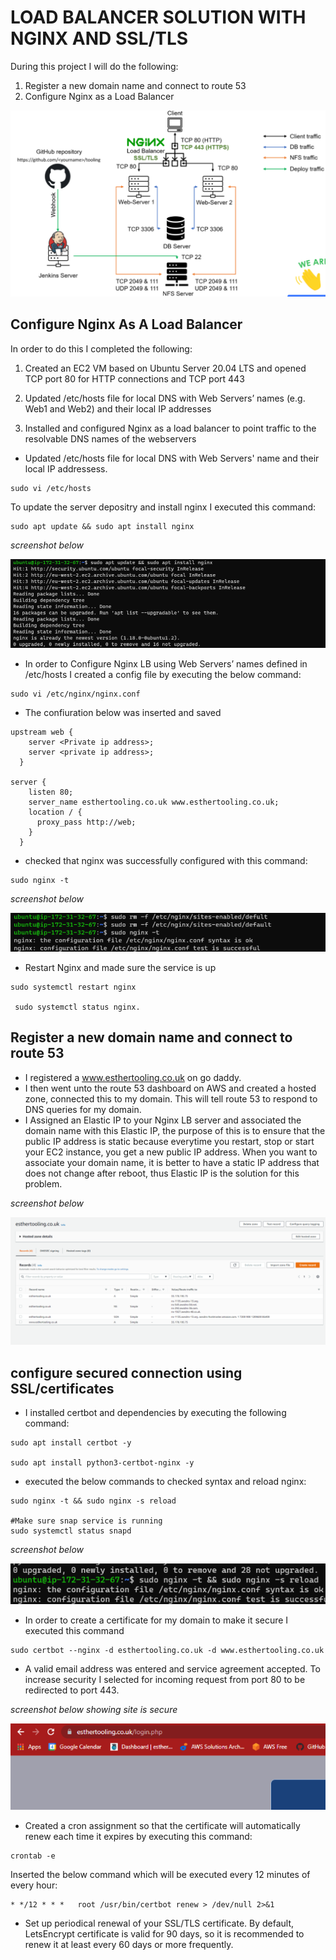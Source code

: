 # __LOAD BALANCER SOLUTION WITH NGINX AND SSL/TLS__

During this project I will do the following:

1. Register a new domain name and connect to route 53
1. Configure Nginx as a Load Balancer

![pic8](./images/pic8.png)



## Configure Nginx As A Load Balancer

In order to do this I completed the following:

1. Created an EC2 VM based on Ubuntu Server 20.04 LTS and opened TCP port 80 for HTTP connections and TCP port 443

1. Updated /etc/hosts file for local DNS with Web Servers’ names (e.g. Web1 and Web2) and their local IP addresses

1. Installed and configured Nginx as a load balancer to point traffic to the resolvable DNS names of the webservers

- Updated /etc/hosts file for local DNS with Web Servers' name and their local IP addressess.

```
sudo vi /etc/hosts
```

To update the server depositry and install nginx I executed this command:

```
sudo apt update && sudo apt install nginx
```

*screenshot below*

![pic2](./images/pic2.png)


- In order to Configure Nginx LB using Web Servers’ names defined in  /etc/hosts I created a config file by executing the below command:

```
sudo vi /etc/nginx/nginx.conf 
```

- The confiuration below was inserted and saved 

```
upstream web {
    server <Private ip address>;
    server <private ip address>;
  }

server {
    listen 80;
    server_name esthertooling.co.uk www.esthertooling.co.uk;
    location / {
      proxy_pass http://web;
    }
  }

  ```



- checked that nginx was successfully configured with this command: 

```
sudo nginx -t
```

*screenshot below*

![pic3](./images/pic3.png)

- Restart Nginx and made sure the service is up 

```
sudo systemctl restart nginx

 sudo systemctl status nginx.
```


                                                        
## Register a new domain name and connect to route 53

- I registered a www.esthertooling.co.uk on go daddy. 
- I then went unto the route 53 dashboard on AWS and created a hosted zone, connected this to my domain. This will tell route 53 to respond to DNS queries for my domain.  
- I Assigned an Elastic IP to your Nginx LB server and associated the domain name with this Elastic IP, the purpose of this is to ensure that the public IP address is static because everytime you restart, stop or start your EC2 instance, you get a new public IP address. When you want to associate your domain name, it is better to have a static IP address that does not change after reboot, thus Elastic IP is the solution for this problem.

*screenshot below*

![pic1](./images/pic1.png)


  ## configure secured connection using SSL/certificates                                                      

- I installed certbot and dependencies by executing the following command: 

```
sudo apt install certbot -y

sudo apt install python3-certbot-nginx -y

```

- executed the below commands to checked syntax and reload nginx:

```
sudo nginx -t && sudo nginx -s reload

#Make sure snap service is running 
sudo systemctl status snapd
```

*screenshot below*

![pic5](./images/pic5.png)


- In order to create a certificate for my domain to make it secure I executed this command 

```
sudo certbot --nginx -d esthertooling.co.uk -d www.esthertooling.co.uk
```

- A valid email address was entered and service agreement accepted. To increase security I selected for incoming request from port 80 to be redirected to port 443.

*screenshot below showing site is secure*

![pic6](./images/pic6.png)

- Created a cron assignment so that the certificate will automatically renew each time it expires by executing this command:


```
crontab -e
```

Inserted the below command which will be executed every 12 minutes of every hour:


```
* */12 * * *   root /usr/bin/certbot renew > /dev/null 2>&1
```

- Set up periodical renewal of your SSL/TLS certificate. By default, LetsEncrypt certificate is valid for 90 days, so it is recommended to renew it at least every 60 days or more frequently.





